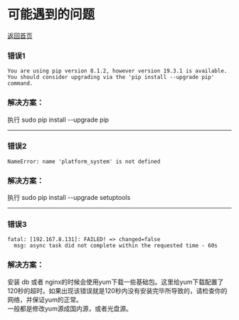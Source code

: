 # 可能遇到的问题

[返回首页](../../)

### 错误1

```
You are using pip version 8.1.2, however version 19.3.1 is available.
You should consider upgrading via the 'pip install --upgrade pip' command.
```

### 解决方案：

执行 sudo pip install --upgrade pip

---

### 错误2

```
NameError: name 'platform_system' is not defined
```

### 解决方案：
执行 sudo pip install --upgrade setuptools

---

### 错误3

```
fatal: [192.167.8.131]: FAILED! => changed=false 
  msg: async task did not complete within the requested time - 60s
```

### 解决方案：
安装 db 或者 nginx的时候会使用yum下载一些基础包。这里给yum下载配置了120秒的超时。如果出现该错误就是120秒内没有安装完毕所导致的，请检查你的网络，并保证yum的正常。  
一般都是修改yum源成国内源，或者光盘源。